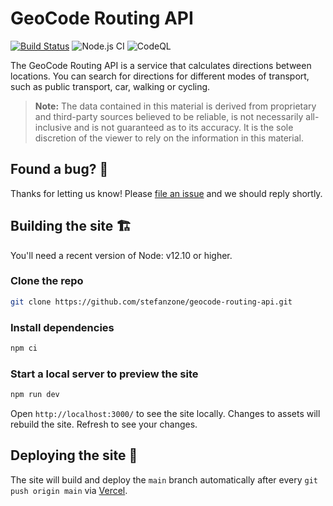 # GeoCode Routing API

[![Build Status](https://travis-ci.com/stefanzone/geocode-routing-api.svg?branch=main)](https://travis-ci.com/stefanzone/geocode-routing-api)
![Node.js CI](https://github.com/stefanzone/geocode-routing-api/workflows/Node.js%20CI/badge.svg)
![CodeQL](https://github.com/stefanzone/geocode-routing-api/workflows/CodeQL/badge.svg)

The GeoCode Routing API is a service that calculates directions between locations. You can search for directions for different modes of transport, such as public transport, car, walking or cycling.

> **Note:** The data contained in this material is derived from proprietary and third-party sources believed to be reliable, is not necessarily all-inclusive and is not guaranteed as to its accuracy. It is the sole discretion of the viewer to rely on the information in this material.

## Found a bug? 👷‍

Thanks for letting us know! Please [file an issue](https://github.com/stefanzone/geocode-routing-api/issues/new?assignees=&labels=&template=bug_report.md&title=) and we should reply shortly.

## Building the site 🏗

You'll need a recent version of Node: v12.10 or higher.

### Clone the repo

```bash
git clone https://github.com/stefanzone/geocode-routing-api.git
```

### Install dependencies

```bash
npm ci
```

### Start a local server to preview the site

```bash
npm run dev
```

Open `http://localhost:3000/` to see the site locally. Changes to assets will
rebuild the site. Refresh to see your changes.

## Deploying the site 🚀

The site will build and deploy the `main` branch automatically after every `git push origin main` via [Vercel](https://vercel.com).
